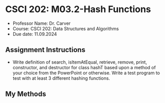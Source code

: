 # CSCI 202: M03.2-Hash Functions
- Professor Name: Dr. Carver
- Course: CSCI 202: Data Structures and Algorithms
- Due date: 11.09.2024

## Assignment Instructions
- Write definition of search, isItemAtEqual, retrieve, remove, print, constructor, and destructor for class hashT based upon a method of your choice from the PowerPoint or otherwise. Write a test program to test with at least 3 different hashing functions.    

## My Methods
